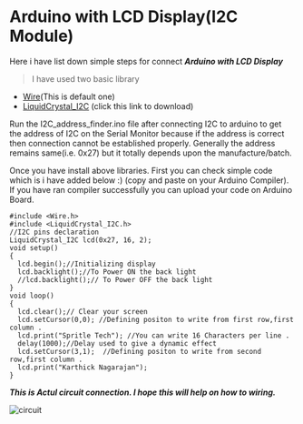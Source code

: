 # Arduino with LCD Display(I2C Module)

Here i have list down simple steps for connect ***Arduino with LCD Display***

> I have used two basic library

- [Wire](https://www.arduino.cc/en/reference/wire)(This is default one)
- [LiquidCrystal_I2C](https://github.com/karthick965938/Arduino_LCD_I2C/tree/master/Arduino-LiquidCrystal-I2C-library/) (click this link to download)

Run the I2C_address_finder.ino file after connecting I2C to arduino to get the address of I2C on the Serial Monitor because if the address is correct then connection cannot be established properly.
Generally the address remains same(i.e. 0x27) but it totally depends upon the manufacture/batch. 

Once you have install above libraries. First you can check simple code which is i have added below :) (copy and paste on your Arduino Compiler). If you have ran compiler successfully you can upload your code on Arduino Board.
```
#include <Wire.h> 
#include <LiquidCrystal_I2C.h>
//I2C pins declaration
LiquidCrystal_I2C lcd(0x27, 16, 2);
void setup() 
{
  lcd.begin();//Initializing display
  lcd.backlight();//To Power ON the back light
  //lcd.backlight();// To Power OFF the back light
}
void loop() 
{
  lcd.clear();// Clear your screen
  lcd.setCursor(0,0); //Defining positon to write from first row,first column .
  lcd.print("Spritle Tech"); //You can write 16 Characters per line .
  delay(1000);//Delay used to give a dynamic effect
  lcd.setCursor(3,1);  //Defining positon to write from second row,first column .
  lcd.print("Karthick Nagarajan");
}
```

***This is Actul circuit connection. I hope this will help on how to wiring.***

![circuit](https://github.com/karthick965938/Arduino_LCD_I2C/blob/master/circut.png)
